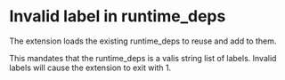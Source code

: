 # Invalid label in runtime_deps

The extension loads the existing runtime_deps to reuse and add to them.

This mandates that the runtime_deps is a valis string list of labels. Invalid
labels will cause the extension to exit with 1.
